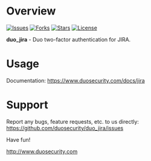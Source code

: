 # Overview

[![Issues](https://img.shields.io/github/issues/duosecurity/duo_jira)](https://github.com/duosecurity/duo_jira/issues)
[![Forks](https://img.shields.io/github/forks/duosecurity/duo_jira)](https://github.com/duosecurity/duo_jira/network/members)
[![Stars](https://img.shields.io/github/stars/duosecurity/duo_jira)](https://github.com/duosecurity/duo_jira/stargazers)
[![License](https://img.shields.io/badge/License-View%20License-orange)](https://github.com/duosecurity/duo_jira/blob/master/LICENSE)

**duo_jira** - Duo two-factor authentication for JIRA.

# Usage

Documentation: <https://www.duosecurity.com/docs/jira>

# Support

Report any bugs, feature requests, etc. to us directly:
<https://github.com/duosecurity/duo_jira/issues>

Have fun!

<http://www.duosecurity.com>
